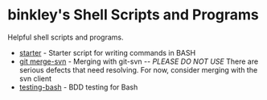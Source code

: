 # binkley's Shell Scripts and Programs

Helpful shell scripts and programs.

* [starter](starter/README.md) - Starter script for writing commands in BASH
* [git merge-svn](git-merge-svn/) - Merging with git-svn -- *PLEASE DO NOT
  USE* There are serious defects that need resolving.  For now, consider
  merging with the svn client
* [testing-bash](testing-bash/README.md) - BDD testing for Bash
